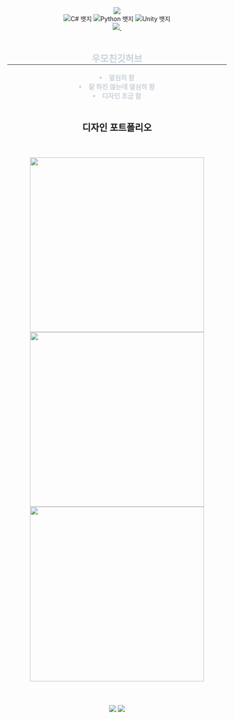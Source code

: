 <div align="center">
    <img src="https://capsule-render.vercel.app/api?type=waving&color=0:EBD55E,100:F5A218&height=300&section=header&text=🤠우모친%20깃허브🤠&fontSize=70&animation=fadeIn&fontAlignY=38&desc=별%20건%20없는데%20이쁘게%20만들고%20싶었음&descAlignY=51&descAlign=58"/>
<div align="center">
  <div class="badge-container">              
    <img src="https://img.shields.io/badge/C%23-239120?style=for-the-badge&logo=c-sharp&logoColor=white" alt="C# 뱃지">
    <img src="https://img.shields.io/badge/Python-3776AB?style=for-the-badge&logo=python&logoColor=white" alt="Python 뱃지">
    <img src="https://img.shields.io/badge/Unity-000000?style=for-the-badge&logo=unity&logoColor=white" alt="Unity 뱃지">
  </div>
<div align="center">
  </a>
  <a href="mailto:duddls012345@gmail.com">
    <img src="https://img.shields.io/badge/gmail-D14836?style=for-the-badge&logo=gmail&logoColor=white"/>&nbsp
  </a>
</div>
<br>
<div align= "center"> 
    <h2 style="border-bottom: 1px solid #21262d; color: #c9d1d9;"> 우모친깃허브 </h2>  
    <div style="font-weight: 700; font-size: 15px; text-align: center; color: #c9d1d9;"> <li>열심히 함</li><li>잘 하진 않는데 열심히 함</li><li>디자인 조금 함 </div> 
    </div>
<br>
<h2>디자인 포트폴리오<h2>
<br>
<img src="https://github.com/user-attachments/assets/b2525013-7e11-433b-95b4-e38466dcecdd" width="400"/>
<img src="https://github.com/user-attachments/assets/b1719909-1222-41ed-89b9-cdf6d913cc29" width="400"/>
<img src="https://github.com/user-attachments/assets/d1f6f574-06be-4538-86bd-fbeddea4bcda" width="400"/>
<br>
<br>
<br>
<div>
  <img src="https://github-readme-stats.vercel.app/api?username=WooMoChin&show_icons=true&bg_color=00000000" />
  <img src="https://github-readme-stats.vercel.app/api/top-langs/?username=WooMoChin&layout=compact" />
</div>
<br>
<br>
</div>               
